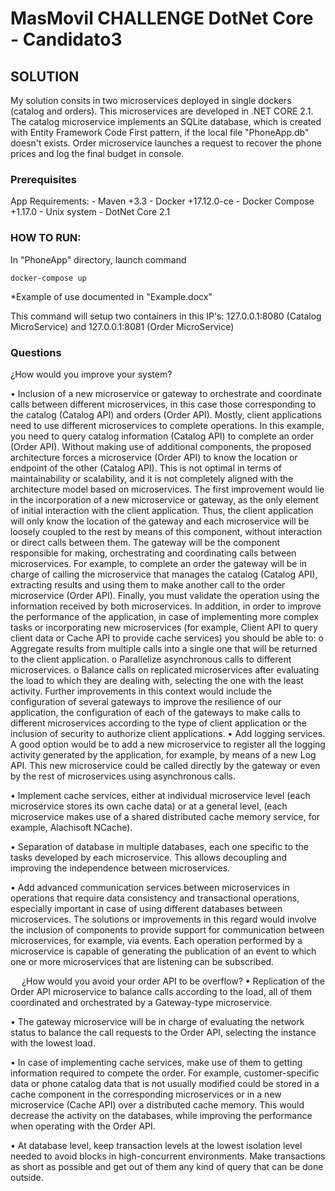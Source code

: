 # MasMovil CHALLENGE DotNet Core - Candidato3

## SOLUTION

My solution consits in two microservices deployed in single dockers (catalog and orders). 
This microservices are developed in .NET CORE 2.1. The catalog microservice implements an SQLite database, which is created with Entity Framework Code First pattern, if the local file "PhoneApp.db" doesn't exists.
Order microservice launches a request to recover the phone prices and log the final budget in console.

### Prerequisites
App Requirements:
	- Maven +3.3
	- Docker +17.12.0-ce
	- Docker Compose +1.17.0
	- Unix system
	- DotNet Core 2.1


### HOW TO RUN:

In "PhoneApp" directory, launch command 

```
docker-compose up
```

*Example of use documented in "Example.docx"

This command will setup two containers in this IP's: 127.0.0.1:8080 (Catalog MicroService) and 127.0.0.1:8081 (Order MicroService)

### Questions

¿How would you improve your system?


•	Inclusion of a new microservice or gateway to orchestrate and coordinate calls between different microservices, in this case those corresponding to the catalog (Catalog API) and orders (Order API).
Mostly, client applications need to use different microservices to complete operations. In this example, you need to query catalog information (Catalog API) to complete an order (Order API). Without making use of additional components, the proposed architecture forces a microservice (Order API) to know the location or endpoint of the other (Catalog API). This is not optimal in terms of maintainability or scalability, and it is not completely aligned with the architecture model based on microservices.
The first improvement would lie in the incorporation of a new microservice or gateway, as the only element of initial interaction with the client application. Thus, the client application will only know the location of the gateway and each microservice will be loosely coupled to the rest by means of this component, without interaction or direct calls between them. The gateway will be the component responsible for making, orchestrating and coordinating calls between microservices.
For example, to complete an order the gateway will be in charge of calling the microservice that manages the catalog (Catalog API), extracting results and using them to make another call to the order microservice (Order API). Finally, you must validate the operation using the information received by both microservices.
In addition, in order to improve the performance of the application, in case of implementing more complex tasks or incorporating new microservices (for example, Client API to query client data or Cache API to provide cache services) you should be able to:
o	Aggregate results from multiple calls into a single one that will be returned to the client application.
o	Parallelize asynchronous calls to different microservices.
o	Balance calls on replicated microservices after evaluating the load to which they are dealing with, selecting the one with the least activity. 
Further improvements in this context would include the configuration of several gateways to improve the resilience of our application, the configuration of each of the gateways to make calls to different microservices according to the type of client application or the inclusion of security to authorize client applications.
•	Add logging services. A good option would be to add a new microservice to register all the logging activity generated by the application, for example, by means of a new Log API. This new microservice could be called directly by the gateway or even by the rest of microservices using asynchronous calls. 

•	Implement cache services, either at individual microservice level (each microservice stores its own cache data) or at a general level, (each microservice makes use of a shared distributed cache memory service, for example, Alachisoft NCache).

•	Separation of database in multiple databases, each one specific to the tasks developed by each microservice. This allows decoupling and improving the independence between microservices. 

•	Add advanced communication services between microservices in operations that require data consistency and transactional operations, especially important in case of using different databases between microservices. The solutions or improvements in this regard would involve the inclusion of components to provide support for communication between microservices, for example, via events. Each operation performed by a microservice is capable of generating the publication of an event to which one or more microservices that are listening can be subscribed. 

 
¿How would you avoid your order API to be overflow?
•	Replication of the Order API microservice to balance calls according to the load, all of them coordinated and orchestrated by a Gateway-type microservice.

•	The gateway microservice will be in charge of evaluating the network status to balance the call requests to the Order API, selecting the instance with the lowest load. 

•	In case of implementing cache services, make use of them to getting information required to compete the order. For example, customer-specific data or phone catalog data that is not usually modified could be stored in a cache component in the corresponding microservices or in a new microservice (Cache API) over a distributed cache memory. This would decrease the activity on the databases, while improving the performance when operating with the Order API.

•	At database level, keep transaction levels at the lowest isolation level needed to avoid blocks in high-concurrent environments. Make transactions as short as possible and get out of them any kind of query that can be done outside.



